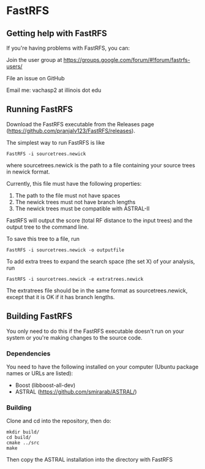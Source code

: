 # FastRFS

## Getting help with FastRFS
If you're having problems with FastRFS, you can:

Join the user group at https://groups.google.com/forum/#!forum/fastrfs-users/

File an issue on GitHub

Email me: vachasp2 at illinois dot edu

## Running FastRFS 

Download the FastRFS executable from the Releases page (https://github.com/pranjalv123/FastRFS/releases). 

The simplest way to run FastRFS is like

    FastRFS -i sourcetrees.newick
    
where sourcetrees.newick is the path to a file containing your source trees in newick format.

Currently, this file must have the following properties:

 1. The path to the file must not have spaces
 2. The newick trees must not have branch lengths
 3. The newick trees must be compatible with ASTRAL-II

FastRFS will output the score (total RF distance to the input trees) and the output tree to the command line.

To save this tree to a file, run

    FastRFS -i sourcetrees.newick -o outputfile

To add extra trees to expand the search space (the set X) of your analysis, run
    
    FastRFS -i sourcetrees.newick -e extratrees.newick
    
The extratrees file should be in the same format as sourcetrees.newick, except that it is OK if it has branch lengths.


## Building FastRFS

You only need to do this if the FastRFS executable doesn't run on your system 
or you're making changes to the source code.

### Dependencies

You need to have the following installed on your computer (Ubuntu
package names or URLs are listed):

 - Boost (libboost-all-dev)
 - ASTRAL (https://github.com/smirarab/ASTRAL/)
 
### Building

Clone and cd into the repository, then do:

```
mkdir build/
cd build/
cmake ../src
make
```
Then copy the ASTRAL installation into the directory with FastRFS
